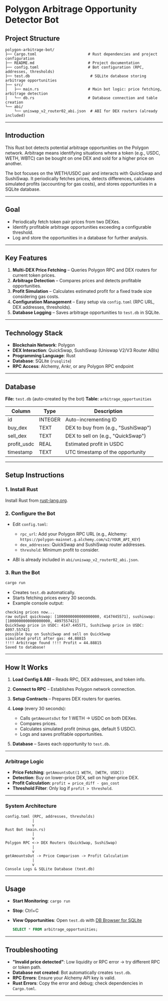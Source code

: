 # Polygon Arbitrage Opportunity Detector Bot

## Project Structure

```
polygon-arbitrage-bot/
├── Cargo.toml                       # Rust dependencies and project configuration
├── README.md                        # Project documentation
├── config.toml                      # Bot configuration (RPC, addresses, thresholds)
├── test.db                           # SQLite database storing arbitrage opportunities
├── src/
│   ├── main.rs                      # Main bot logic: price fetching, arbitrage detection
│   └── db.rs                        # Database connection and table creation
└── abi/
    └── uniswap_v2_router02_abi.json  # ABI for DEX routers (already included)
```

---

## Introduction

This Rust bot detects potential arbitrage opportunities on the Polygon network.
Arbitrage means identifying situations where a token (e.g., USDC, WETH, WBTC) can be bought on one DEX and sold for a higher price on another.

The bot focuses on the WETH/USDC pair and interacts with QuickSwap and SushiSwap. It periodically fetches prices, detects differences, calculates simulated profits (accounting for gas costs), and stores opportunities in a SQLite database.

---

## Goal

* Periodically fetch token pair prices from two DEXes.
* Identify profitable arbitrage opportunities exceeding a configurable threshold.
* Log and store the opportunities in a database for further analysis.

---

## Key Features

1. **Multi-DEX Price Fetching** – Queries Polygon RPC and DEX routers for current token prices.
2. **Arbitrage Detection** – Compares prices and detects profitable opportunities.
3. **Profit Simulation** – Calculates estimated profit for a fixed trade size considering gas costs.
4. **Configuration Management** – Easy setup via `config.toml` (RPC URL, DEX addresses, thresholds).
5. **Database Logging** – Saves arbitrage opportunities to `test.db` in SQLite.

---

## Technology Stack

* **Blockchain Network**: Polygon
* **DEX Interaction**: QuickSwap, SushiSwap (Uniswap V2/V3 Router ABIs)
* **Programming Language**: Rust
* **Database**: SQLite (`rusqlite`)
* **RPC Access**: Alchemy, Ankr, or any Polygon RPC endpoint

---

## Database

**File:** `test.db` (auto-created by the bot)
**Table:** `arbitrage_opportunities`

| Column       | Type    | Description                         |
| ------------ | ------- | ----------------------------------- |
| id           | INTEGER | Auto-incrementing ID                |
| buy\_dex     | TEXT    | DEX to buy from (e.g., "SushiSwap") |
| sell\_dex    | TEXT    | DEX to sell on (e.g., "QuickSwap")  |
| profit\_usdc | REAL    | Estimated profit in USDC            |
| timestamp    | TEXT    | UTC timestamp of the opportunity    |

---

## Setup Instructions

### 1. Install Rust

Install Rust from [rust-lang.org](https://www.rust-lang.org/tools/install).

### 2. Configure the Bot

* Edit `config.toml`:

  * `rpc_url`: Add your Polygon RPC URL (e.g., Alchemy: `https://polygon-mainnet.g.alchemy.com/v2/YOUR_API_KEY`)
  * `dex_addresses`: QuickSwap and SushiSwap router addresses.
  * `threshold`: Minimum profit to consider.
* ABI is already included in `abi/uniswap_v2_router02_abi.json`.

### 3. Run the Bot

```bash
cargo run
```

* Creates `test.db` automatically.
* Starts fetching prices every 30 seconds.
* Example console output:

```
checking prices now...
raw output quickswap: [1000000000000000000, 4147445571], sushiswap: [1000000000000000000, 4097557421]
QuickSwap price in USDC: 4147.445571, SushiSwap price in USDC: 4097.557421
possible buy on SushiSwap and sell on QuickSwap
simulated profit after gas: 44.88815
!!!! Arbitrage found !!!! Profit = 44.88815
Saved to database!
```

---

## How It Works

1. **Load Config & ABI** – Reads RPC, DEX addresses, and token info.
2. **Connect to RPC** – Establishes Polygon network connection.
3. **Setup Contracts** – Prepares DEX routers for queries.
4. **Loop** (every 30 seconds):

   * Calls `getAmountsOut` for 1 WETH → USDC on both DEXes.
   * Compares prices.
   * Calculates simulated profit (minus gas, default 5 USDC).
   * Logs and saves profitable opportunities.
5. **Database** – Saves each opportunity to `test.db`.

---

### Arbitrage Logic

* **Price Fetching**: `getAmountsOut(1 WETH, [WETH, USDC])`
* **Detection**: Buy on lower-price DEX, sell on higher-price DEX.
* **Profit Calculation**: `profit = price_diff - gas_cost`
* **Threshold Filter**: Only log if `profit > threshold`.

---

### System Architecture

```
config.toml (RPC, addresses, thresholds)
            |
            v
Rust Bot (main.rs)
            |
            v
Polygon RPC <-> DEX Routers (QuickSwap, SushiSwap)
            |
            v
getAmountsOut -> Price Comparison -> Profit Calculation
            |
            v
Console Logs & SQLite Database (test.db)
```

---

## Usage

* **Start Monitoring**: `cargo run`
* **Stop**: Ctrl+C
* **View Opportunities**: Open `test.db` with [DB Browser for SQLite](https://sqlitebrowser.org/)

  ```sql
  SELECT * FROM arbitrage_opportunities;
  ```

---

## Troubleshooting

* **"Invalid price detected"**: Low liquidity or RPC error → try different RPC or token path.
* **Database not created**: Bot automatically creates `test.db`.
* **RPC Errors**: Ensure your Alchemy API key is valid.
* **Rust Errors**: Copy the error and debug; check dependencies in `Cargo.toml`.

---
